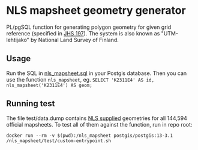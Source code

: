 # NLS mapsheet geometry generator

PL/pgSQL function for generating polygon geometry for given grid reference (specified in [JHS 197](https://www.suomidigi.fi/ohjeet-ja-tuki/jhs-suositukset/jhs-197-euref-fin-koordinaattijarjestelmat-niihin-liittyvat-muunnokset-ja-karttalehtijako)). The system is also known as "UTM-lehtijako" by National Land Survey of Finland.

## Usage

Run the SQL in [nls_mapsheet.sql](nls_mapsheet.sql) in your Postgis database. Then you can use the function `nls_mapsheet`, eg. `SELECT 'K2311E4' AS id, nls_mapsheet('K2311E4') AS geom;`

## Running test

The file test/data.dump contains [NLS supplied](https://www.maanmittauslaitos.fi/en/e-services/open-data-file-download-service) geometries for all 144,594 official mapsheets. To test all of them against the function, run in repo root:

`docker run --rm -v $(pwd):/nls_mapsheet postgis/postgis:13-3.1 /nls_mapsheet/test/custom-entrypoint.sh`

